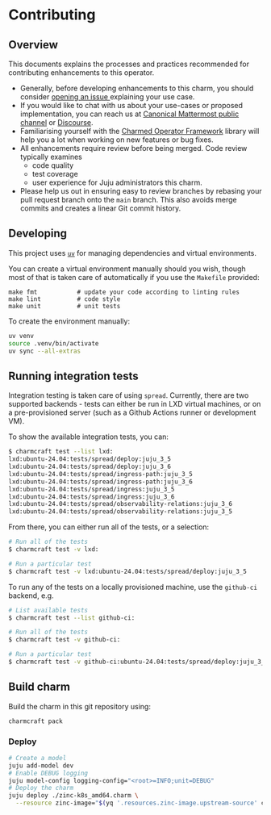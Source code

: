 # Contributing

## Overview

This documents explains the processes and practices recommended for contributing enhancements to
this operator.

- Generally, before developing enhancements to this charm, you should consider [opening an issue
  ](https://github.com/jnsgruk/zinc-k8s-operator/issues) explaining your use case.
- If you would like to chat with us about your use-cases or proposed implementation, you can reach
  us at [Canonical Mattermost public channel](https://chat.charmhub.io/charmhub/channels/charm-dev)
  or [Discourse](https://discourse.charmhub.io/).
- Familiarising yourself with the [Charmed Operator Framework](https://juju.is/docs/sdk) library
  will help you a lot when working on new features or bug fixes.
- All enhancements require review before being merged. Code review typically examines
  - code quality
  - test coverage
  - user experience for Juju administrators this charm.
- Please help us out in ensuring easy to review branches by rebasing your pull request branch onto
  the `main` branch. This also avoids merge commits and creates a linear Git commit history.

## Developing

This project uses [`uv`](https://github.com/astral-sh/uv) for managing dependencies and virtual
environments.

You can create a virtual environment manually should you wish, though most of that is taken
care of automatically if you use the `Makefile` provided:

```shell
make fmt           # update your code according to linting rules
make lint          # code style
make unit          # unit tests
```

To create the environment manually:

```bash
uv venv
source .venv/bin/activate
uv sync --all-extras
```

## Running integration tests

Integration testing is taken care of using `spread`. Currently, there are two supported backends -
tests can either be run in LXD virtual machines, or on a pre-provisioned server (such as a Github
Actions runner or development VM).

To show the available integration tests, you can:

```bash
$ charmcraft test --list lxd:
lxd:ubuntu-24.04:tests/spread/deploy:juju_3_5
lxd:ubuntu-24.04:tests/spread/deploy:juju_3_6
lxd:ubuntu-24.04:tests/spread/ingress-path:juju_3_5
lxd:ubuntu-24.04:tests/spread/ingress-path:juju_3_6
lxd:ubuntu-24.04:tests/spread/ingress:juju_3_5
lxd:ubuntu-24.04:tests/spread/ingress:juju_3_6
lxd:ubuntu-24.04:tests/spread/observability-relations:juju_3_6
lxd:ubuntu-24.04:tests/spread/observability-relations:juju_3_5
```

From there, you can either run all of the tests, or a selection:

```bash
# Run all of the tests
$ charmcraft test -v lxd:

# Run a particular test
$ charmcraft test -v lxd:ubuntu-24.04:tests/spread/deploy:juju_3_5
```

To run any of the tests on a locally provisioned machine, use the `github-ci` backend, e.g.

```bash
# List available tests
$ charmcraft test --list github-ci:

# Run all of the tests
$ charmcraft test -v github-ci:

# Run a particular test
$ charmcraft test -v github-ci:ubuntu-24.04:tests/spread/deploy:juju_3_5
```

## Build charm

Build the charm in this git repository using:

```shell
charmcraft pack
```

### Deploy

```bash
# Create a model
juju add-model dev
# Enable DEBUG logging
juju model-config logging-config="<root>=INFO;unit=DEBUG"
# Deploy the charm
juju deploy ./zinc-k8s_amd64.charm \
  --resource zinc-image="$(yq '.resources.zinc-image.upstream-source' charmcraft.yaml)"
```
